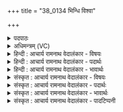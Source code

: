 +++
title = "38_0134 भिन्धि विश्वा"

+++
<details><summary>पदपाठः</summary>

भि꣣न्धि꣢। वि꣡श्वाः꣢꣯। अ꣡प꣢꣯। द्वि꣡षः꣢꣯। प꣡रि꣢। बा꣡धः꣢꣯। ज꣣हि꣢। मृ꣡धः꣢꣯। व꣡सु꣢꣯। स्पा꣣र्ह꣢म्। तत्। आ। भ꣣र। १३४।
</details>

<details><summary>अधिमन्त्रम् (VC)</summary>

- इन्द्रः
- त्रिशोकः काण्वः
- गायत्री
- षड्जः
- ऐन्द्रं काण्डम्
</details>

<details><summary>हिन्दी : आचार्य रामनाथ वेदालंकार - विषयः</summary>

अगले मन्त्र में परमात्मा, राजा और आचार्य से विघ्नों के नाश तथा धन प्रदान करने की प्रार्थना है।
</details>

<details><summary>हिन्दी : आचार्य रामनाथ वेदालंकार - पदार्थः</summary>

पदार्थान्वयभाषाः -  हे इन्द्र ! विद्यावीर, दयावीर, बलवीर परमात्मन् राजन् व आचार्य ! आप (विश्वाः) सब (द्विषः) द्वेष-वृत्तियों को और काम, क्रोध, लोभ आदि असुरों तथा मानव राक्षसों की सेनाओं को (अप भिन्धि) विदीर्ण कर दीजिए। (बाधः) बाधक, सन्मार्ग में विघ्न डालनेवाले (मृधः) संग्राम करनेवाले पापों को (परि जहि) सर्वत्र नष्ट कर दीजिए। (तत्) वह प्रसिद्ध (स्पार्हम्) स्पृहणीय (वसु) सत्य, अहिंसा, आरोग्य, विद्या, सुवर्ण आदि आध्यात्मिक और भौतिक धन (आभर) हमें प्रदान कीजिए ॥१०॥
</details>

<details><summary>हिन्दी : आचार्य रामनाथ वेदालंकार - भावार्थः</summary>

भावार्थभाषाः -  मनुष्यों को चाहिए कि परमात्मा, राजा और आचार्य की सहायता द्वारा रास्ते से राग, द्वेष, पाप, विघ्न-बाधा आदि को हटाकर और सब प्रकार का धन प्राप्त करके विजयी हों ॥१०॥ इस दशति में इन्द्र नामक परमेश्वर आदि के गुणों का वर्णन होने से उसके पास से ऐश्वर्यों की प्रार्थना होने से, उसके प्रति प्रणाम अर्पित होने से और उससे शत्रु-विनाश तथा स्पृहणीय धन की याचना होने से इस दशति के विषय की पूर्व दशति के विषय के साथ सङ्गति है, यह जानना चाहिए ॥ द्वितीय प्रपाठक में प्रथम अर्ध की चतुर्थ दशति समाप्त ॥ द्वितीय अध्याय में द्वितीय खण्ड समाप्त ॥
</details>

<details><summary>संस्कृत : आचार्य रामनाथ वेदालंकार - विषयः</summary>

अथ परमात्मा राजाऽऽचार्यश्च विघ्नविनाशाय वसुप्रदानाय च प्रार्थ्यते।
</details>

<details><summary>संस्कृत : आचार्य रामनाथ वेदालंकार - पदार्थः</summary>

पदार्थान्वयभाषाः -  हे इन्द्र ! विद्यावीर, दयावीर, बलवीर परमात्मन् राजन् आचार्य वा ! त्वम् (विश्वाः) समस्ताः (द्विषः२) द्वेषवृत्तीः, कामक्रोधलोभाद्यसुराणां मानवरिपूणां च द्वेष्ट्रीः सेना वा (अप भिन्धि) अपविदारय, (बाधः३) बाधकान्, सन्मार्गे विघ्नकरान्। बाध धातोः क्विपि, द्वितीयाबहुवचने रूपम्। (मृधः४) संग्रामोत्पादकान् पाप्मनः च। मृध इति संग्रामनाम। निघं० २।१७। पाप्मा वै मृधः। श० ६।३।३।८ (परि जहि) परितो विनाशय। संहितायाम् अन्येषामपि दृश्यते इति दीर्घः। (तत्) प्रसिद्धम् (स्पार्हम्) स्पृहणीयम् (वसु) सत्याहिंसारोग्यविद्यासुवर्णादिकम् आध्यात्मिकं भौतिकं च धनम् (आभर) अस्मभ्यं प्रयच्छ ॥१०॥
</details>

<details><summary>संस्कृत : आचार्य रामनाथ वेदालंकार - भावार्थः</summary>

भावार्थभाषाः -  मनुष्यैः परमात्मनो नृपतेराचार्यस्य च साहाय्येन मार्गाद् रागद्वेषपापविघ्नबाधादिकमपसार्य सर्वविधं धनं च प्राप्य विजेतव्यम् ॥१०॥ अत्रेन्द्राख्यस्य परमेश्वरादिकस्य गुणवर्णनात्, ततः सकाशादैश्वर्यप्रार्थनात्, तं प्रति प्रणामार्पणात्, ततः शत्रुविनाशस्य स्पृहणीयवसुप्रदानस्य च याचनादेतद्दशत्यर्थस्य पूर्वदशत्यर्थेन संगतिरस्तीति विज्ञेयम् ॥ इति द्वितीये प्रपाठके प्रथमार्धे चतुर्थी दशतिः। इति द्वितीयाध्याये द्वितीयः खण्डः ॥
</details>

<details><summary>संस्कृत : आचार्य रामनाथ वेदालंकार - पादटिप्पनी</summary>

टिप्पणी:   १. ऋ० ८।४५।४०, अ० २०।४३।१, साम० १०७०। २. द्विषः द्वेष्ट्रीः शत्रुसेनाः—इति सा०। ३. बाधा पीडा। सर्वतो यो बाधां करोति स बाधयति। बाधयतेः क्विप्। बाधः। तान् सर्वतः पीडाकरानित्यर्थः—इति वि०। बाधः, बाधकान्। बाधतेः क्विप्—इति भ०। बाधः हिंसित्रीः मृधः संग्रामान्—इति सा०। ४. मृधः संग्रामनाम। मृधं करोति मृधयति। मृधयतेः क्विप्। तान् मृधः संग्रामकारिणः इत्यर्थः—इति वि०। मृधः हिंसकान्—इति भ०।
</details>